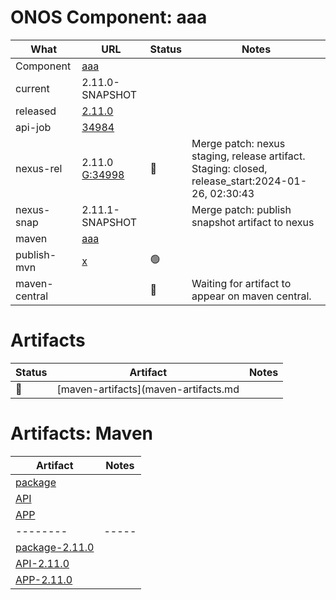ONOS Component: aaa
===================

| What | URL | Status | Notes |
| ---- | --------------------- | ------ | ----- |
| Component  | [aaa](https://gerrit.opencord.org/plugins/gitiles/aaa) | | |
| current    | 2.11.0-SNAPSHOT | | |
| released   | [2.11.0](https://mvnrepository.com/artifact/org.opencord/aaa) | | |
| api-job    | [34984](https://gerrit.opencord.org/c/aaa/+/34984) | | |
| nexus-rel  | 2.11.0 [G:34998](https://gerrit.opencord.org/c/aaa/+/34998) | :hammer: | Merge patch: nexus staging, release artifact.  Staging: closed, release_start:2024-01-26, 02:30:43 |
| nexus-snap | 2.11.1-SNAPSHOT | | Merge patch: publish snapshot artifact to nexus |
| maven      | [aaa](https://mvnrepository.com/artifact/org.opencord/aaa) | | | Release staged on nexus, publishing to mvc |
| publish-mvn | [x](https://jenkins.opencord.org/job/maven-publish_aaa/98/consoleFull) | :green_circle: | |
| maven-central | | :hammer: | Waiting for artifact to appear on maven central. |

Artifacts
=========

| Status   | Artifact         | Notes |
| ------   | ---------------- | ----- |
| :hammer: | [maven-artifacts](maven-artifacts.md

Artifacts: Maven
================

| Artifact | Notes |
| -------- | ----- |
| [package](https://mvnrepository.com/artifact/org.opencord/aaa) | |
| [API](https://mvnrepository.com/artifact/org.opencord/aaa-api) | |
| [APP](https://mvnrepository.com/artifact/org.opencord/aaa-app) | |
| -------- | ----- |
| [package-2.11.0](https://mvnrepository.com/artifact/org.opencord/aaa/2.11.0) | |
| [API-2.11.0](https://mvnrepository.com/artifact/org.opencord/aaa-api/2.11.0) | |
| [APP-2.11.0](https://mvnrepository.com/artifact/org.opencord/aaa-app/2.11.0) | |

